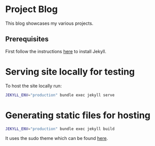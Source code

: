 # Project Blog
This blog showcases my various projects.

## Prerequisites
First follow the instructions [here](https://jekyllrb.com/docs/installation/) to install Jekyll.

# Serving site locally for testing
To host the site locally run:
```bash
JEKYLL_ENV="production" bundle exec jekyll serve
```

# Generating static files for hosting
```bash
JEKYLL_ENV="production" bundle exec jekyll build
```

It uses the sudo theme which can be found [here](https://github.com/oneohthree/sudo-jekyll).
